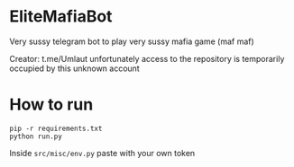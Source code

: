 # EliteMafiaBot
Very sussy telegram bot to play very sussy mafia game (maf maf)

Creator: t.me/Umlaut
unfortunately access to the repository is temporarily occupied by this unknown account

# How to run
```
pip -r requirements.txt
python run.py
```
Inside ```src/misc/env.py``` paste with your own token
